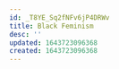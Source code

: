 ```yaml
---
id: _T8YE_Sq2fNFv6jP4DRWv
title: Black Feminism
desc: ''
updated: 1643723096368
created: 1643723096368
---
```


